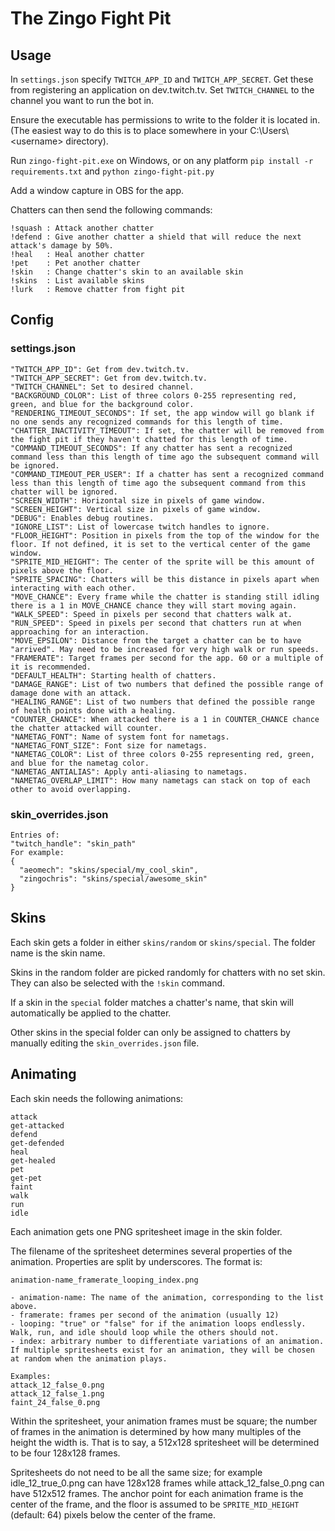 # The Zingo Fight Pit

## Usage

In `settings.json` specify `TWITCH_APP_ID` and `TWITCH_APP_SECRET`. Get these from registering an application on dev.twitch.tv. Set `TWITCH_CHANNEL` to the channel you want to run the bot in.

Ensure the executable has permissions to write to the folder it is located in. (The easiest way to do this is to place somewhere in your C:\Users\\<username\> directory).

Run `zingo-fight-pit.exe` on Windows, or on any platform `pip install -r requirements.txt` and `python zingo-fight-pit.py`

Add a window capture in OBS for the app.

Chatters can then send the following commands:
```
!squash : Attack another chatter
!defend : Give another chatter a shield that will reduce the next attack's damage by 50%.
!heal   : Heal another chatter
!pet    : Pet another chatter
!skin   : Change chatter's skin to an available skin
!skins  : List available skins
!lurk   : Remove chatter from fight pit
```

## Config

### settings.json

```
"TWITCH_APP_ID": Get from dev.twitch.tv.
"TWITCH_APP_SECRET": Get from dev.twitch.tv.
"TWITCH_CHANNEL": Set to desired channel.
"BACKGROUND_COLOR": List of three colors 0-255 representing red, green, and blue for the background color.
"RENDERING_TIMEOUT_SECONDS": If set, the app window will go blank if no one sends any recognized commands for this length of time.
"CHATTER_INACTIVITY_TIMEOUT": If set, the chatter will be removed from the fight pit if they haven't chatted for this length of time.
"COMMAND_TIMEOUT_SECONDS": If any chatter has sent a recognized command less than this length of time ago the subsequent command will be ignored.
"COMMAND_TIMEOUT_PER_USER": If a chatter has sent a recognized command less than this length of time ago the subsequent command from this chatter will be ignored.
"SCREEN_WIDTH": Horizontal size in pixels of game window.
"SCREEN_HEIGHT": Vertical size in pixels of game window.
"DEBUG": Enables debug routines.
"IGNORE_LIST": List of lowercase twitch handles to ignore.
"FLOOR_HEIGHT": Position in pixels from the top of the window for the floor. If not defined, it is set to the vertical center of the game window.
"SPRITE_MID_HEIGHT": The center of the sprite will be this amount of pixels above the floor.
"SPRITE_SPACING": Chatters will be this distance in pixels apart when interacting with each other.
"MOVE_CHANCE": Every frame while the chatter is standing still idling there is a 1 in MOVE_CHANCE chance they will start moving again.
"WALK_SPEED": Speed in pixels per second that chatters walk at.
"RUN_SPEED": Speed in pixels per second that chatters run at when approaching for an interaction.
"MOVE_EPSILON": Distance from the target a chatter can be to have "arrived". May need to be increased for very high walk or run speeds.
"FRAMERATE": Target frames per second for the app. 60 or a multiple of it is recommended.
"DEFAULT_HEALTH": Starting health of chatters.
"DAMAGE_RANGE": List of two numbers that defined the possible range of damage done with an attack.
"HEALING_RANGE": List of two numbers that defined the possible range of health points done with a healing.
"COUNTER_CHANCE": When attacked there is a 1 in COUNTER_CHANCE chance the chatter attacked will counter.
"NAMETAG_FONT": Name of system font for nametags.
"NAMETAG_FONT_SIZE": Font size for nametags.
"NAMETAG_COLOR": List of three colors 0-255 representing red, green, and blue for the nametag color.
"NAMETAG_ANTIALIAS": Apply anti-aliasing to nametags.
"NAMETAG_OVERLAP_LIMIT": How many nametags can stack on top of each other to avoid overlapping.
```

### skin_overrides.json

```
Entries of:
"twitch_handle": "skin_path"
For example:
{
  "aeomech": "skins/special/my_cool_skin",
  "zingochris": "skins/special/awesome_skin"
}
```

## Skins

Each skin gets a folder in either `skins/random` or `skins/special`. The folder name is the skin name.

Skins in the random folder are picked randomly for chatters with no set skin. They can also be selected with the `!skin` command.

If a skin in the `special` folder matches a chatter's name, that skin will automatically be applied to the chatter.

Other skins in the special folder can only be assigned to chatters by manually editing the `skin_overrides.json` file.

## Animating

Each skin needs the following animations:
```
attack
get-attacked
defend
get-defended
heal
get-healed
pet
get-pet
faint
walk
run
idle
```
Each animation gets one PNG spritesheet image in the skin folder.

The filename of the spritesheet determines several properties of the animation. Properties are split by underscores. The format is:
```
animation-name_framerate_looping_index.png

- animation-name: The name of the animation, corresponding to the list above.
- framerate: frames per second of the animation (usually 12)
- looping: "true" or "false" for if the animation loops endlessly. Walk, run, and idle should loop while the others should not.
- index: arbitrary number to differentiate variations of an animation. If multiple spritesheets exist for an animation, they will be chosen at random when the animation plays.

Examples:
attack_12_false_0.png
attack_12_false_1.png
faint_24_false_0.png
```

Within the spritesheet, your animation frames must be square; the number of frames in the animation is determined by how many multiples of the height the width is. That is to say, a 512x128 spritesheet will be determined to be four 128x128 frames.

Spritesheets do not need to be all the same size; for example idle_12_true_0.png can have 128x128 frames while attack_12_false_0.png can have 512x512 frames. The anchor point for each animation frame is the center of the frame, and the floor is assumed to be `SPRITE_MID_HEIGHT` (default: 64) pixels below the center of the frame.